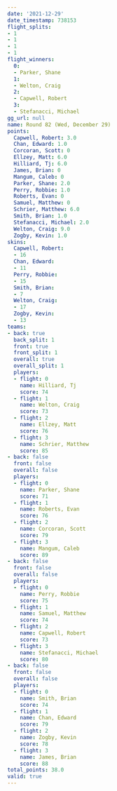 ```yaml
---
date: '2021-12-29'
date_timestamp: 738153
flight_splits:
- 1
- 1
- 1
- 1
flight_winners:
  0:
  - Parker, Shane
  1:
  - Welton, Craig
  2:
  - Capwell, Robert
  3:
  - Stefanacci, Michael
gg_url: null
name: Round 82 (Wed, December 29)
points:
  Capwell, Robert: 3.0
  Chan, Edward: 1.0
  Corcoran, Scott: 0
  Ellzey, Matt: 6.0
  Hilliard, Tj: 6.0
  James, Brian: 0
  Mangum, Caleb: 0
  Parker, Shane: 2.0
  Perry, Robbie: 1.0
  Roberts, Evan: 0
  Samuel, Matthew: 0
  Schrier, Matthew: 6.0
  Smith, Brian: 1.0
  Stefanacci, Michael: 2.0
  Welton, Craig: 9.0
  Zogby, Kevin: 1.0
skins:
  Capwell, Robert:
  - 16
  Chan, Edward:
  - 11
  Perry, Robbie:
  - 15
  Smith, Brian:
  - 7
  Welton, Craig:
  - 17
  Zogby, Kevin:
  - 13
teams:
- back: true
  back_split: 1
  front: true
  front_split: 1
  overall: true
  overall_split: 1
  players:
  - flight: 0
    name: Hilliard, Tj
    score: 74
  - flight: 1
    name: Welton, Craig
    score: 73
  - flight: 2
    name: Ellzey, Matt
    score: 76
  - flight: 3
    name: Schrier, Matthew
    score: 85
- back: false
  front: false
  overall: false
  players:
  - flight: 0
    name: Parker, Shane
    score: 71
  - flight: 1
    name: Roberts, Evan
    score: 76
  - flight: 2
    name: Corcoran, Scott
    score: 79
  - flight: 3
    name: Mangum, Caleb
    score: 89
- back: false
  front: false
  overall: false
  players:
  - flight: 0
    name: Perry, Robbie
    score: 75
  - flight: 1
    name: Samuel, Matthew
    score: 74
  - flight: 2
    name: Capwell, Robert
    score: 73
  - flight: 3
    name: Stefanacci, Michael
    score: 80
- back: false
  front: false
  overall: false
  players:
  - flight: 0
    name: Smith, Brian
    score: 74
  - flight: 1
    name: Chan, Edward
    score: 79
  - flight: 2
    name: Zogby, Kevin
    score: 78
  - flight: 3
    name: James, Brian
    score: 88
total_points: 38.0
valid: true
---
```

